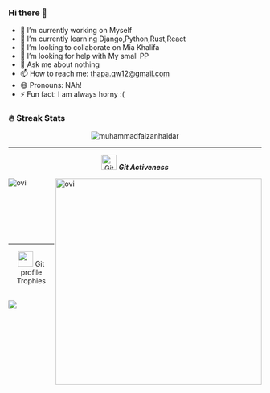 ### Hi there 👋


- 🔭 I’m currently working on Myself
- 🌱 I’m currently learning Django,Python,Rust,React
- 👯 I’m looking to collaborate on Mia Khalifa
- 🤔 I’m looking for help with My small PP
- 💬 Ask me about nothing
- 📫 How to reach me: thapa.qw12@gmail.com
- 😄 Pronouns: NAh!
- ⚡ Fun fact: I am always horny :(

### 🔥 Streak Stats
<p align="center"><img src="https://github-readme-streak-stats.herokuapp.com/?user=thapasamir&theme=algolia" alt="muhammadfaizanhaidar"  /></p>

<hr>
<p align="center">
 <img src="https://media.giphy.com/media/W5eoZHPpUx9sapR0eu/giphy.gif" width="30px" alt="Git"/>&nbsp;<i><b>Git Activeness</b></i></p>
 
<p><img align="left" src="https://github-readme-stats.vercel.app/api/top-langs?username=thapasamir&show_icons=true&locale=en&layout=compact&theme=chartreuse-dark" alt="ovi" /></p>
<p>&nbsp;<img align="right" src="https://github-readme-stats.vercel.app/api?username=thapasamir&show_icons=true&locale=en&theme=chartreuse-dark" alt="ovi" width="410" /></p>
<br><br><br><br><br>

<hr>

<p align="center"><img src="https://media.giphy.com/media/QaMcXSekUWx7aogAUr/giphy.gif" width="30" />&nbsp;Git profile Trophies</p><br>
<img src="https://github-profile-trophy.vercel.app/?username=thapasamir&theme=juicyfresh&no-bg=true" />


